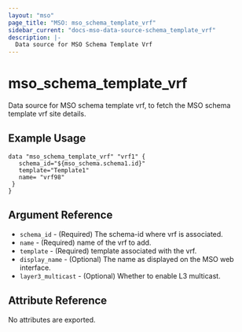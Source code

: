 ```yaml
---
layout: "mso"
page_title: "MSO: mso_schema_template_vrf"
sidebar_current: "docs-mso-data-source-schema_template_vrf"
description: |-
  Data source for MSO Schema Template Vrf
---
```


# mso_schema_template_vrf #

Data source for MSO schema template vrf, to fetch the MSO schema template vrf site details.

## Example Usage ##

```hcl
data "mso_schema_template_vrf" "vrf1" {
   schema_id="${mso_schema.schema1.id}"
   template="Template1"
   name= "vrf98"
 }
}
```

## Argument Reference ##


* `schema_id` - (Required) The schema-id where vrf is associated.
* `name` - (Required) name of the vrf to add.
* `template` - (Required) template associated with the vrf.
* `display_name` - (Optional) The name as displayed on the MSO web interface.
* `layer3_multicast` - (Optional) Whether to enable L3 multicast.



## Attribute Reference ##


No attributes are exported.

